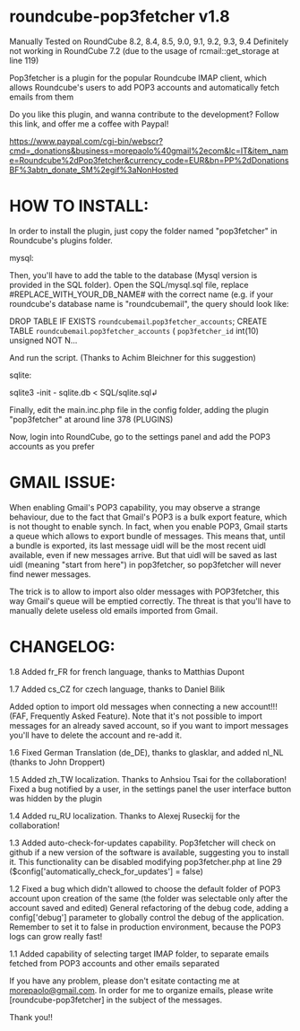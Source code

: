 roundcube-pop3fetcher v1.8
==========================

Manually Tested on RoundCube 8.2, 8.4, 8.5, 9.0, 9.1, 9.2, 9.3, 9.4
Definitely not working in RoundCube 7.2 (due to the usage of rcmail::get_storage at line 119)

Pop3fetcher is a plugin for the popular Roundcube IMAP client, which allows Roundcube's users to add POP3 accounts and automatically fetch emails from them

Do you like this plugin, and wanna contribute to the development?
Follow this link, and offer me a coffee with Paypal!

https://www.paypal.com/cgi-bin/webscr?cmd=_donations&business=morepaolo%40gmail%2ecom&lc=IT&item_name=Roundcube%2dPop3fetcher&currency_code=EUR&bn=PP%2dDonationsBF%3abtn_donate_SM%2egif%3aNonHosted

HOW TO INSTALL:
===============

In order to install the plugin, just copy the folder named "pop3fetcher" in Roundcube's plugins folder.

mysql:

Then, you'll have to add the table to the database (Mysql version is provided in the SQL folder). Open the SQL/mysql.sql file, replace #REPLACE_WITH_YOUR_DB_NAME# 
with the correct name (e.g. if your roundcube's database name is "roundcubemail", the query should look like:

DROP TABLE IF EXISTS `roundcubemail`.`pop3fetcher_accounts`;
CREATE TABLE  `roundcubemail`.`pop3fetcher_accounts` (
  `pop3fetcher_id` int(10) unsigned NOT N...
  
And run the script. (Thanks to Achim Bleichner for this suggestion)

sqlite:

sqlite3 -init - sqlite.db < SQL/sqlite.sql↲


Finally, edit the main.inc.php file in the config folder, adding the plugin "pop3fetcher" at around line 378 (PLUGINS)

Now, login into RoundCube, go to the settings panel and add the POP3 accounts as you prefer 

GMAIL ISSUE:
===============
When enabling Gmail's POP3 capability, you may observe a strange behaviour, due to the fact that Gmail's POP3 is a bulk export feature, which is not thought to enable synch.
In fact, when you enable POP3, Gmail starts a queue which allows to export bundle of messages. This means that, until a bundle is exported, its last message uidl will be the most recent uidl available, even if new messages arrive.
But that uidl will be saved as last uidl (meaning "start from here") in pop3fetcher, so pop3fetcher will never find newer messages.

The trick is to allow to import also older messages with POP3fetcher, this way Gmail's queue will be emptied correctly. The threat is that you'll have to manually delete useless old emails imported from Gmail.


CHANGELOG:
==========
1.8
Added fr_FR for french language, thanks to Matthias Dupont

1.7
Added cs_CZ for czech language, thanks to Daniel Bilik

Added option to import old messages when connecting a new account!!! (FAF, Frequently Asked Feature). Note that it's not possible to import messages for an already saved account, so if you want to import messages you'll have to delete the account and re-add it.

1.6
Fixed German Translation (de_DE), thanks to glasklar, and added nl_NL (thanks to John Droppert)

1.5
Added zh_TW localization. Thanks to Anhsiou Tsai for the collaboration!
Fixed a bug notified by a user, in the settings panel the user interface button was hidden by the plugin

1.4
Added ru_RU localization. Thanks to Alexej Ruseckij for the collaboration!

1.3
Added auto-check-for-updates capability. Pop3fetcher will check on github if a new version of the software is available, suggesting you to install it.
This functionality can be disabled modifying pop3fetcher.php at line 29 ($config['automatically_check_for_updates'] = false)

1.2
Fixed a bug which didn't allowed to choose the default folder of POP3 account upon creation of the same (the folder was selectable only after the account saved and edited)
General refactoring of the debug code, adding a config['debug'] parameter to globally control the debug of the application. Remember to set it to false in production environment, because the POP3 logs can grow really fast!

1.1
Added capability of selecting target IMAP folder, to separate emails fetched from POP3 accounts and other emails separated



If you have any problem, please don't esitate contacting me at morepaolo@gmail.com. In order for me to organize emails, please write [roundcube-pop3fetcher] in the subject of the messages.

Thank you!!
